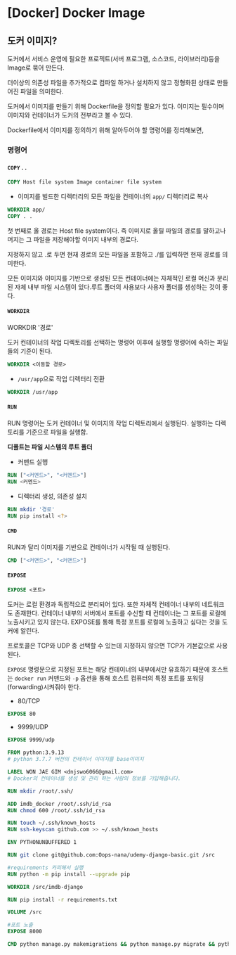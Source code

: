 # [Docker] Docker Image



## 도커 이미지?

도커에서 서비스 운영에 필요한 프로젝트(서버 프로그램, 소스코드, 라이브러리)등을 Image로 묶어 만든다.

더이상의 의존성 파일을 추가적으로 컴파일 하거나 설치하지 않고 정형화된 상태로 만들어진 파일을 의미한다. 



도커에서 이미지를 만들기 위해 Dockerfile을 정의할 필요가 있다. 이미지는 필수이며 이미지와 컨테이너가 도커의 전부라고 볼 수 있다.



Dockerfile에서 이미지를 정의하기 위해 알아두어야 할 명령어를 정리해보면,



### 명령어

#### `COPY` . . 

```dockerfile
COPY Host file system Image container file system
```

- 이미지를 빌드한 디렉터리의 모든 파일을 컨테이너의 `app/` 디렉터리로 복사

```dockerfile
WORKDIR app/
COPY . .
```

첫 번째로 올 경로는 Host file system이다. 즉 이미지로 올릴 파일의 경로를 말하고나머지는 그 파일을 저장해야할 이미지 내부의 경로다.

지정하지 않고 .로 두면 현재 경로의 모든 파일을 포함하고 ./를 입력하면 현재 경로를 의미한다.

모든 이미지와 이미지를 기반으로 생성된 모든 컨테이너에는 자체적인 로컬 머신과 분리된 자체 내부 파일 시스템이 있다.루트 폴더의 사용보다 사용자 폴더를 생성하는 것이 좋다.



#### `WORKDIR`

WORKDIR '경로'

도커 컨테이너의 작업 디렉토리를 선택하는 명령어 이후에 실행할 명령어에 속하는 파일들의 기준이 된다.

```dockerfile
WORKDIR <이동할 경로>
```

- `/usr/app`으로 작업 디렉터리 전환

```dockerfile
WORKDIR /usr/app
```



#### `RUN` 

RUN 명령어는 도커 컨테이너 및 이미지의 작업 디렉토리에서 실행된다. 실행하는 디렉토리를 기준으로 파일을 실행함. 

**디폴트는 파일 시스템의 루트 폴더**

- 커맨드 실행

```dockerfile
RUN ["<커멘드>", "<커멘드>"]
RUN <커멘드>	
```

- 디렉터리 생성, 의존성 설치

```dockerfile
RUN mkdir '경로'
RUN pip install <?>
```



#### `CMD`

RUN과 달리 이미지를 기반으로 컨테이너가 시작될 때 실행된다. 

```dockerfile
CMD ["<커맨드>", "<커맨드>"]
```



#### `EXPOSE`

```dockerfile
EXPOSE <포트>
```

도커는 로컬 환경과 독립적으로 분리되어 있다. 또한 자체적 컨테이너 내부의 네트워크도 존재한다. 컨테이너 내부의 서버에서 포트를 수신할 때 컨테이너는 그 포트를 로컬에 노출시키고 있지 않는다. EXPOSE를 통해 특정 포트를 로컬에 노출하고 싶다는 것을 도커에 알린다.

프로토콜은 TCP와 UDP 중 선택할 수 있는데 지정하지 않으면 TCP가 기본값으로 사용된다.

 `EXPOSE` 명령문으로 지정된 포트는 해당 컨테이너의 내부에서만 유효하기 때문에 호스트는 `docker run` 커맨드와 `-p` 옵션을 통해 호스트 컴퓨터의 특정 포트를 포워딩(forwarding)시켜줘야 한다.

- 80/TCP 

```dockerfile
EXPOSE 80
```

- 9999/UDP

```dockerfile
EXPOSE 9999/udp
```

```dockerfile
FROM python:3.9.13
# python 3.7.7 버전의 컨테이너 이미지를 base이미지

LABEL WON JAE GIM <dnjswo6066@gmail.com>
# Docker의 컨테이너를 생성 및 관리 하는 사람의 정보를 기입해줍니다.

RUN mkdir /root/.ssh/

ADD imdb_docker /root/.ssh/id_rsa
RUN chmod 600 /root/.ssh/id_rsa

RUN touch ~/.ssh/known_hosts
RUN ssh-keyscan github.com >> ~/.ssh/known_hosts

ENV PYTHONUNBUFFERED 1

RUN git clone git@github.com:Oops-nana/udemy-django-basic.git /src

#requirements 카피해서 실행
RUN python -m pip install --upgrade pip

WORKDIR /src/imdb-django

RUN pip install -r requirements.txt

VOLUME /src

#포트 노출
EXPOSE 8000

CMD python manage.py makemigrations && python manage.py migrate && python manage.py runserver 127.0.0.1:8000

```

